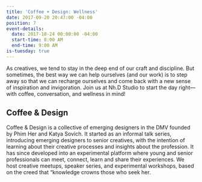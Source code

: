 ```yaml
---
title: 'Coffee + Design: Wellness'
date: 2017-09-20 20:47:00 -04:00
position: 7
event-details:
  date: 2017-10-24 00:00:00 -04:00
  start-time: 8:00 AM
  end-time: 9:00 AM
is-tuesday: true
---
```


As creatives, we tend to stay in the deep end of our craft and discipline. But sometimes, the best way we can help ourselves (and our work) is to step away so that we can recharge ourselves and come back with a new sense of inspiration and invigoration. Join us at Nh.D Studio to start the day right—with coffee, conversation, and wellness in mind!

## Coffee & Design
Coffee & Design is a collective of emerging designers in the DMV founded by Phim Her and Katya Sovich. It started as an informal talk series, introducing emerging designers to senior creatives, with the intention of learning about their creative processes and insights about the profession. It has since developed into an experimental platform where young and senior professionals can meet, connect, learn and share their experiences. We host creative meetups, speaker series, and experimental workshops, based on the creed that “knowledge crowns those who seek her.